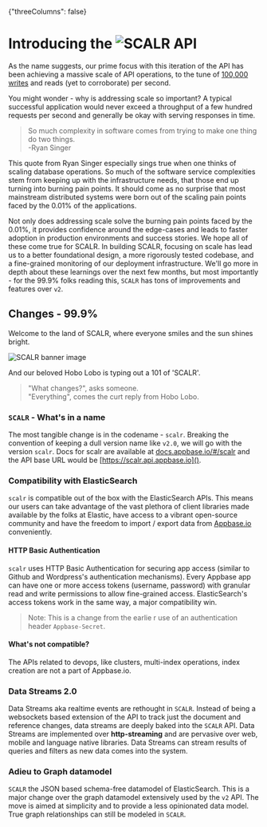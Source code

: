{"threeColumns": false}

# Introducing the ![SCALR](http://i.imgur.com/Eppz2lz.png?1) API

As the name suggests, our prime focus with this iteration of the API has been achieving a massive scale of API operations, to the tune of [100,000 writes](http://news.appbase.io/scaling-elasticsearch-writes/) and reads (yet to corroborate) per second. 

You might wonder - why is addressing scale so important? A typical successful application would never exceed a throughput of a  few hundred requests per second and generally be okay with serving responses in time.

> So much complexity in software comes from trying to make one thing do two things.  
-Ryan Singer

This quote from Ryan Singer especially sings true when one thinks of scaling database operations. So much of the software service complexities stem from keeping up with the infrastructure needs, that those end up turning into burning pain points. It should come as no surprise that most mainstream distributed systems were born out of the scaling pain points faced by the 0.01% of the applications.

Not only does addressing scale solve the burning pain points faced by the 0.01%, it provides confidence around the edge-cases and leads to faster adoption in production environments and success stories. We hope all of these come true for SCALR. In building SCALR, focusing on scale has lead us to a better foundational design, a more rigorously tested codebase, and a fine-grained monitoring of our deployment infrastructure. We'll go more in depth about these learnings over the next few months, but most importantly - for the 99.9% folks reading this, ``SCALR`` has tons of improvements and features over ``v2``.

## Changes - 99.9% 

Welcome to the land of SCALR, where everyone smiles and the sun shines bright. 

![SCALR banner image](http://i.imgur.com/3nYaIQM.png?1)

And our beloved Hobo Lobo is typing out a 101 of 'SCALR'. 

> "What changes?", asks someone.  
"Everything", comes the curt reply from Hobo Lobo.

### ``SCALR`` - What's in a name

The most tangible change is in the codename - ``scalr``. Breaking the convention of keeping a dull version name like ``v2.0``, we will go with the version ``scalr``. Docs for scalr are available at [docs.appbase.io/#/scalr]() and the API base URL would be [https://scalr.api.appbase.io]().

### Compatibility with ElasticSearch

``scalr`` is compatible out of the box with the ElasticSearch APIs. This means our users can take advantage of the vast plethora of client libraries made available by the folks at Elastic, have access to a vibrant open-source community and have the freedom to import / export data from [Appbase.io]() conveniently. 

#### HTTP Basic Authentication

``scalr`` uses HTTP Basic Authentication for securing app access (similar to Github and Wordpress's authentication mechanisms). Every Appbase app can have one or more access tokens (username, password) with granular read and write permissions to allow fine-grained access. ElasticSearch's access tokens work in the same way, a major compatibility win.

> Note: This is a change from the earlie  r use of an authentication header ``Appbase-Secret``.

#### What's not compatible?

The APIs related to devops, like clusters, multi-index operations, index creation are not a part of Appbase.io.
                        
### Data Streams 2.0

Data Streams aka realtime events are rethought in ``SCALR``. Instead of being a websockets based extension of the API to track just the document and reference changes, data streams are deeply baked into the ``SCALR`` API. Data Streams are implemented over **http-streaming** and are pervasive over web, mobile and language native libraries. Data Streams can stream results of queries and filters as new data comes into the system.

### Adieu to Graph datamodel

``SCALR`` the JSON based schema-free datamodel of ElasticSearch. This is a major change over the graph datamodel extensively used by the ``v2`` API. The move is aimed at simplicity and to provide a less opinionated data model. True graph relationships can still be modeled in ``SCALR``.
